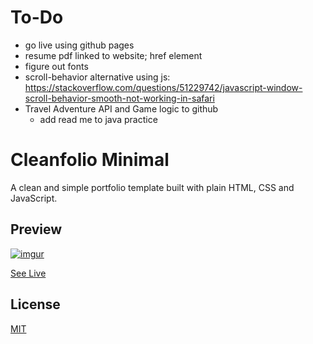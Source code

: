 # To-Do

- go live using github pages
- resume pdf linked to website; href element
- figure out fonts
- scroll-behavior alternative using js: https://stackoverflow.com/questions/51229742/javascript-window-scroll-behavior-smooth-not-working-in-safari
- Travel Adventure API and Game logic to github
  - add read me to java practice

# Cleanfolio Minimal

A clean and simple portfolio template built with plain HTML, CSS and JavaScript.

## Preview

[![imgur](https://i.imgur.com/5z7cvMz.gif)](https://rajshekhar26.github.io/cleanfolio-minimal)

[See Live](https://rajshekhar26.github.io/cleanfolio-minimal)

## License

[MIT](https://choosealicense.com/licenses/mit/)
